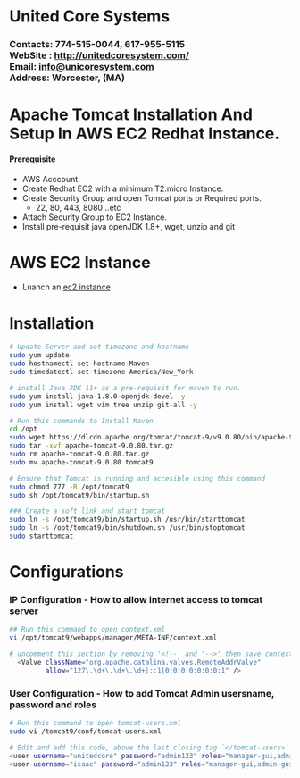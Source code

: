 # United Core Systems

### Contacts: 774-515-0044, 617-955-5115<br> WebSite : <http://unitedcoresystem.com/><br>Email: info@unicoresystem.com <br>Address: Worcester, (MA)

# Apache Tomcat Installation And Setup In AWS EC2 Redhat Instance.
#### Prerequisite
+ AWS Acccount.
+ Create Redhat EC2 with a minimum T2.micro Instance.
+ Create Security Group and open Tomcat ports or Required ports.
   + 22, 80, 443, 8080 ..etc
+ Attach Security Group to EC2 Instance.
+ Install pre-requisit java openJDK 1.8+, wget, unzip and git

# AWS EC2 Instance 
- Luanch an [ec2 instance](../EC2_Instances/README.md)

# Installation 
```sh
# Update Server and set timezone and hostname
sudo yum update
sudo hostnamectl set-hostname Maven
sudo timedatectl set-timezone America/New_York
``` 
```sh
# install Java JDK 11+ as a pre-requisit for maven to run.
sudo yum install java-1.8.0-openjdk-devel -y
sudo yum install wget vim tree unzip git-all -y
```
```sh
# Run this commands to Install Maven
cd /opt 
sudo wget https://dlcdn.apache.org/tomcat/tomcat-9/v9.0.80/bin/apache-tomcat-9.0.80.tar.gz
sudo tar -xvf apache-tomcat-9.0.80.tar.gz
sudo rm apache-tomcat-9.0.80.tar.gz
sudo mv apache-tomcat-9.0.80 tomcat9
```
```sh
# Ensure that Tomcat is running and accesible using this command
sudo chmod 777 -R /opt/tomcat9
sudo sh /opt/tomcat9/bin/startup.sh
```
```sh
### Create a soft link and start tomcat
sudo ln -s /opt/tomcat9/bin/startup.sh /usr/bin/starttomcat
sudo ln -s /opt/tomcat9/bin/shutdown.sh /usr/bin/stoptomcat
sudo starttomcat
```
# Configurations 

### IP Configuration - How to allow internet access to tomcat server
```sh
## Run this command to open context.xml 
vi /opt/tomcat9/webapps/manager/META-INF/context.xml
```

```sh
# uncomment this section by removing '<!--' and '-->' then save context.xml file
  <Valve className="org.apache.catalina.valves.RemoteAddrValve"
         allow="127\.\d+\.\d+\.\d+|::1|0:0:0:0:0:0:0:1" />
```

### User Configuration - How to add Tomcat Admin usersname, password and roles
  
```sh
# Run this command to open tomcat-users.xml 
sudo vi /tomcat9/conf/tomcat-users.xml
```

```sh
# Edit and add this code, above the last closing tag `</tomcat-users>`
<user username="unitedcore" password="admin123" roles="manager-gui,admin-gui,manager-script"/>
<user username="isaac" password="admin123" roles="manager-gui,admin-gui,manager-script"/>
```


